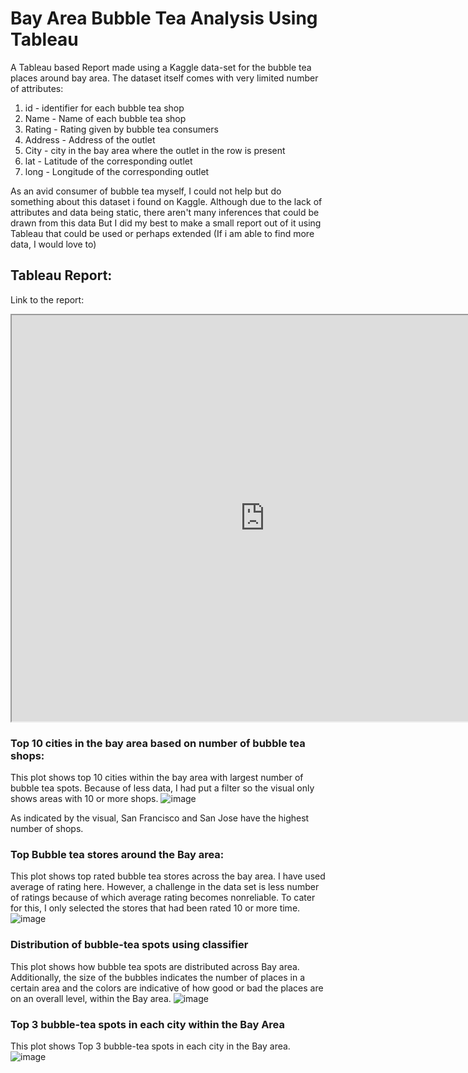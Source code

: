 # Bay Area Bubble Tea Analysis Using Tableau
A Tableau based Report made using a Kaggle data-set for the bubble tea places around bay area. The dataset itself comes with very limited number of attributes:

1. id - identifier for each bubble tea shop
2. Name - Name of each bubble tea shop
3. Rating - Rating given by bubble tea consumers
4. Address - Address of the outlet
5. City - city in the bay area where the outlet in the row is present
6. lat - Latitude of the corresponding outlet
7. long - Longitude of the corresponding outlet

As an avid consumer of bubble tea myself, I could not help but do something about this dataset i found on Kaggle. Although due to the lack of attributes and data being static, there aren't many inferences that could be drawn from this data But I did my best to make a small report out of it using Tableau that could be used or perhaps extended (If i am able to find more data, I would love to)

## Tableau Report:

Link to the report: 
<iframe src="https://public.tableau.com/views/bubbleteaanalysis/Dashboard1?:language=en-US&:display_count=n&:origin=viz_share_link:showVizHome=no&:embed=true"
 width="810px" height="650px"></iframe>
 
### Top 10 cities in the bay area based on number of bubble tea shops:
This plot shows top 10 cities within the bay area with largest number of bubble tea spots. Because of less data, I had put a filter so the visual only shows areas with 10 or more shops. 
![image](https://github.com/yumnazia/BayAreaBubbleTeaAnalysis/assets/12965968/5583d234-ebae-4cf8-b1b8-35586298736b)

As indicated by the visual, San Francisco and San Jose have the highest number of shops. 

### Top Bubble tea stores around the Bay area:
This plot shows top rated bubble tea stores across the bay area. I have used average of rating here. However, a challenge in the data set is less number of ratings because of which average rating becomes nonreliable. To cater for this, I only selected the stores that had been rated 10 or more time.  
![image](https://github.com/yumnazia/BayAreaBubbleTeaAnalysis/assets/12965968/8d47d57f-b2f4-4a1e-a36b-77e5d1d060e2)

### Distribution of bubble-tea spots using classifier 
This plot shows how bubble tea spots are distributed across Bay area. Additionally, the size of the bubbles indicates the number of places in a certain area and the colors are indicative of how good or bad the places are on an overall level, within the Bay area. 
![image](https://github.com/yumnazia/BayAreaBubbleTeaAnalysis/assets/12965968/d6660aae-0ca0-4de0-8143-c56fb9882ce5)

### Top 3 bubble-tea spots in each city within the Bay Area
This plot shows Top 3 bubble-tea spots in each city in the Bay area. 
![image](https://github.com/yumnazia/BayAreaBubbleTeaAnalysis/assets/12965968/ec16414f-374e-479f-b16a-7052dfdc25b8)
